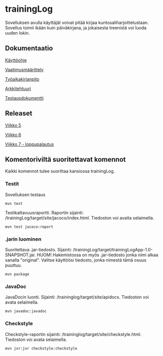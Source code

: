 # trainingLog
Sovelluksen avulla käyttäjät voivat pitää kirjaa kuntosaliharjoittelustaan. Sovellus toimii ikään kuin päiväkirjana, ja jokaisesta treenistä voi luoda uuden lokin.

## Dokumentaatio
[Käyttöohje](https://github.com/ktatu/ohjtekniikka/blob/master/dokumentaatio/kayttoohje.md)

[Vaatimusmäärittely](https://github.com/ktatu/ohjtekniikka/blob/master/dokumentaatio/vaatimusmaarittely.md)

[Työaikakirjanpito](https://github.com/ktatu/ohjtekniikka/blob/master/dokumentaatio/tuntikirjanpito.md)

[Arkkitehtuuri](https://github.com/ktatu/ohjtekniikka/blob/master/dokumentaatio/arkkitehtuuri.md)

[Testausdokumentti](https://github.com/ktatu/ohjtekniikka/blob/master/dokumentaatio/testaus.md)

## Releaset
[Viikko 5](https://github.com/ktatu/ohjtekniikka/releases/tag/viikko5)

[Viikko 6](https://github.com/ktatu/ohjtekniikka/releases/tag/viikko6)

[Viikko 7 - loppupalautus](https://github.com/ktatu/ohjtekniikka/releases/tag/viikko7)

## Komentoriviltä suoritettavat komennot

Kaikki komennot tulee suorittaa kansiossa trainingLog.

### Testit

Sovelluksen testaus

```
mvn test
```

Testikattavuusraportti. Raportin sijainti: /trainingLog/target/site/jacoco/index.html. Tiedoston voi avaita selaimella.

```
mvn test jacoco:report
```
### .jarin luominen

Suoritettava .jar-tiedosto. Sijainti: /trainingLog/target/trainingLogApp-1.0-SNAPSHOT.jar. HUOM! Hakemistossa on myös .jar-tiedosto jonka nimi alkaa sanalla "original". Valitse käyttöösi tiedosto, jonka nimestä tämä osuus puuttuu.

```
mvn package
```

### JavaDoc

JavaDocin luonti. Sijainti: /traininglog/target/site/apidocs. Tiedoston voi avata selaimella.

```
mvn javadoc:javadoc
```

### Checkstyle

Checkstyle-raportin sijainti: /traininglog/target/site/checkstyle.html. Tiedoston voi avata selaimella.

```
mvn jxr:jxr checkstyle:checkstyle
```
